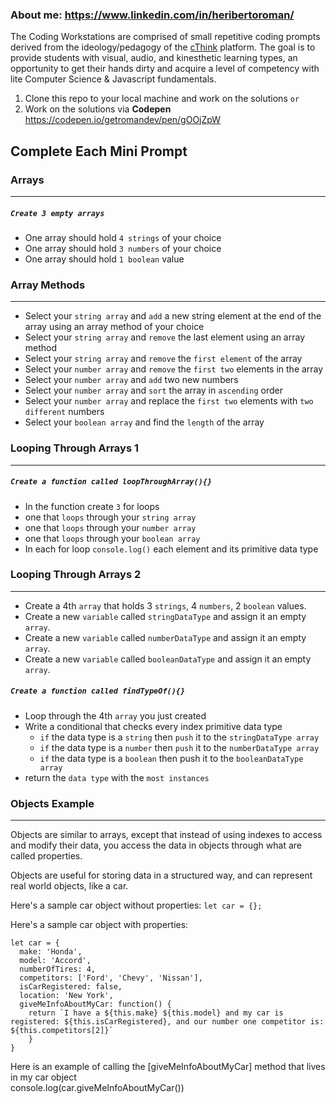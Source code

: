 ### About me: https://www.linkedin.com/in/heribertoroman/ 
The Coding Workstations are comprised of small repetitive coding prompts derived from the ideology/pedagogy of the [cThink](https://github.com/getromandev/cThink) platform. The goal is to provide students with visual, audio, and kinesthetic learning types, an opportunity to get their hands dirty and acquire a level of competency with lite Computer Science & Javascript fundamentals.

1. Clone this repo to your local machine and work on the solutions
```or```
2. Work on the solutions via **Codepen** https://codepen.io/getromandev/pen/gOOjZpW

## Complete Each Mini Prompt
### Arrays
____________________________________________________________________________________
##### ```Create 3 empty arrays```

*  One array should hold `4 strings` of your choice
*  One array should hold `3 numbers` of your choice
*  One array should hold `1 boolean` value

### Array Methods
____________________________________________________________________________________

*  Select your `string array` and `add` a new string element at the end of the array using an array method of your choice
*  Select your `string array` and `remove` the last element using an array method  
*  Select your `string array` and `remove` the `first element` of the array
*  Select your `number array` and `remove` the `first two` elements in the array
*  Select your `number array` and `add` two new numbers
*  Select your `number array` and `sort` the array in `ascending` order
*  Select your `number array` and replace the `first two` elements with `two different` numbers
*  Select your `boolean array` and find the `length` of the array

### Looping Through Arrays 1
____________________________________________________________________________________
##### ```Create a function called loopThroughArray(){}```
*  In the function create `3` for loops
 *  one that `loops` through your `string array`
 *  one that `loops` through your `number array`
 *  one that `loops` through your `boolean array`
* In each for loop `console.log()` each element and its primitive data type

### Looping Through Arrays 2
____________________________________________________________________________________
*  Create a 4th `array` that holds 3 `strings`, 4 `numbers`, 2 `boolean` values.
*  Create a new `variable` called `stringDataType` and assign it an empty `array`.
*  Create a new `variable` called `numberDataType` and assign it an empty `array`.
*  Create a new `variable` called `booleanDataType` and assign it an empty `array`.

##### ```Create a function called findTypeOf(){}```

*  Loop through the 4th `array` you just created
* Write a conditional that checks every index primitive data type 
  * `if` the data type is a `string` then `push` it to the `stringDataType array`
  * `if` the data type is a `number` then `push` it to the `numberDataType array`
  * `if` the data type is a `boolean` then push it to the `booleanDataType array`
* return the `data type` with the `most instances`

### Objects Example
____________________________________________________________________________________
Objects are similar to arrays, except that instead of using indexes to access and modify their data, you access the data in objects through what are called properties.

Objects are useful for storing data in a structured way, and can represent real world objects, like a car.

Here's a sample car object without properties:
```let car = {};```

Here's a sample car object with properties:
```
let car = {  
  make: 'Honda',  
  model: 'Accord',  
  numberOfTires: 4,  
  competitors: ['Ford', 'Chevy', 'Nissan'],
  isCarRegistered: false,
  location: 'New York',
  giveMeInfoAboutMyCar: function() {
    return `I have a ${this.make} ${this.model} and my car is registered: ${this.isCarRegistered}, and our number one competitor is: ${this.competitors[2]}`
    } 
}
```

Here is an example of calling the [giveMeInfoAboutMyCar] method that lives in my car object  
console.log(car.giveMeInfoAboutMyCar())